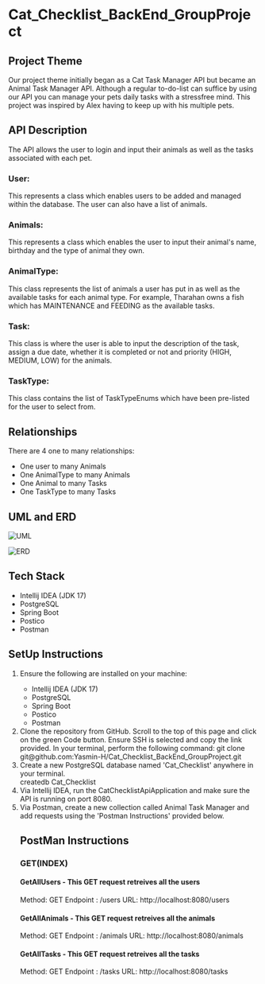 # Cat_Checklist_BackEnd_GroupProject

## Project Theme

Our project theme initially began as a Cat Task Manager API but became an Animal Task Manager API. Although a regular to-do-list can suffice by using our
API you can manage your pets daily tasks with a stressfree mind. This project was inspired by Alex having to keep up with his multiple pets.

## API Description

The API allows the user to login and input their animals as well as the tasks associated with each pet.  

### User:
This represents a class which enables users to be added and managed within the database. The user can also have a list of animals.

### Animals:
This represents a class which enables the user to input their animal's name, birthday and the type of animal they own.

### AnimalType: 
This class represents the list of animals a user has put in as well as the available tasks for each animal type. 
For example, Tharahan owns a fish which has MAINTENANCE and FEEDING as the available tasks. 

### Task:
This class is where the user is able to input the description of the task, assign a due date, whether it is completed or not and priority (HIGH, MEDIUM, LOW)
for the animals.

### TaskType: 
This class contains the list of TaskTypeEnums which have been pre-listed for the user to select from.

## Relationships
There are 4 one to many relationships:
- One user to many Animals
- One AnimalType to many Animals
- One Animal to many Tasks
- One TaskType to many Tasks

## UML and ERD
![UML](https://user-images.githubusercontent.com/126498385/234849711-ce070932-bb02-4236-960c-da685652c6f8.png)

![ERD](https://user-images.githubusercontent.com/126498385/234849953-0981fac0-65b0-426d-830a-0cea8afb75f6.png)

## Tech Stack
<ul>
<li>Intellij IDEA (JDK 17)</li>
<li>PostgreSQL</li>
<li>Spring Boot</li>
<li>Postico</li>
<li>Postman</li>
</ul>

## SetUp Instructions 
<ol>
<li>Ensure the following are installed on your machine:</li>
<ul>
<li>Intellij IDEA (JDK 17)</li>
<li>PostgreSQL</li>
<li>Spring Boot</li>
<li>Postico</li>
<li>Postman</li>
</ul>

<li> Clone the repository from GitHub. Scroll to the top of this page and click on the green Code button. Ensure SSH is selected and copy the link provided. In your terminal, perform the following command:
git clone git@github.com:Yasmin-H/Cat_Checklist_BackEnd_GroupProject.git </li>

<li> Create a new PostgreSQL database named 'Cat_Checklist' anywhere in your terminal.</li>
createdb Cat_Checklist

<li> Via Intellij IDEA, run the CatChecklistApiApplication and make sure the API is running on port 8080.</li>

<li> Via Postman, create a new collection called Animal Task Manager and add requests using the 'Postman Instructions' provided below.</li>
  
 ## PostMan Instructions 
 ### GET(INDEX)
 #### GetAllUsers - This GET request retreives all the users
  Method: GET
  Endpoint : /users
  URL: http://localhost:8080/users
  
  #### GetAllAnimals - This GET request retreives all the animals
  Method: GET
  Endpoint : /animals
  URL: http://localhost:8080/animals
 
   
 #### GetAllTasks - This GET request retreives all the tasks
  Method: GET
  Endpoint : /tasks
  URL: http://localhost:8080/tasks
  
  
  
  
  
  







